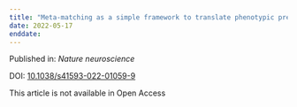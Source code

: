```yaml
---
title: "Meta-matching as a simple framework to translate phenotypic predictive models from big to small data."
date: 2022-05-17
enddate:
---
```


Published in: *Nature neuroscience*

DOI: [10.1038/s41593-022-01059-9](https://doi.org/10.1038/s41593-022-01059-9)

This article is not available in Open Access


